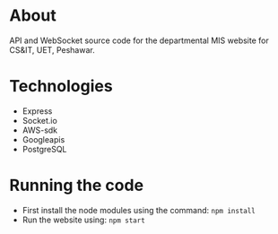 # About
API and WebSocket source code for the departmental MIS website for CS&IT, UET, Peshawar. 

# Technologies
- Express
- Socket.io
- AWS-sdk
- Googleapis
- PostgreSQL

# Running the code
- First install the node modules using the command: `npm install`
- Run the website using: `npm start`
